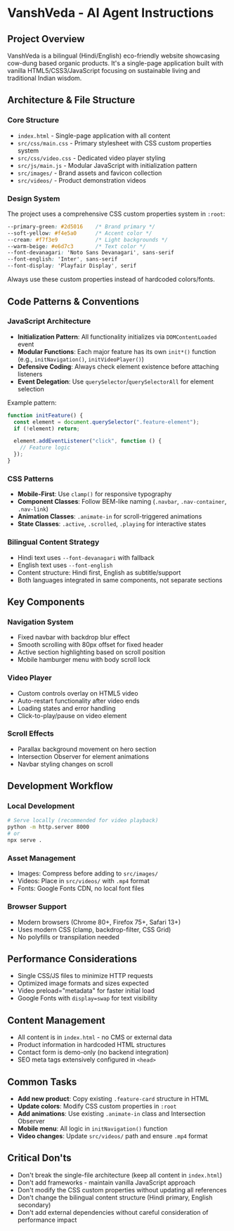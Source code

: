 # VanshVeda - AI Agent Instructions

## Project Overview

VanshVeda is a bilingual (Hindi/English) eco-friendly website showcasing cow-dung based organic products. It's a single-page application built with vanilla HTML5/CSS3/JavaScript focusing on sustainable living and traditional Indian wisdom.

## Architecture & File Structure

### Core Structure

- `index.html` - Single-page application with all content
- `src/css/main.css` - Primary stylesheet with CSS custom properties system
- `src/css/video.css` - Dedicated video player styling
- `src/js/main.js` - Modular JavaScript with initialization pattern
- `src/images/` - Brand assets and favicon collection
- `src/videos/` - Product demonstration videos

### Design System

The project uses a comprehensive CSS custom properties system in `:root`:

```css
--primary-green: #2d5016    /* Brand primary */
--soft-yellow: #f4e5a0      /* Accent color */
--cream: #f7f3e9            /* Light backgrounds */
--warm-beige: #e6d7c3       /* Text color */
--font-devanagari: 'Noto Sans Devanagari', sans-serif
--font-english: 'Inter', sans-serif
--font-display: 'Playfair Display', serif
```

Always use these custom properties instead of hardcoded colors/fonts.

## Code Patterns & Conventions

### JavaScript Architecture

- **Initialization Pattern**: All functionality initializes via `DOMContentLoaded` event
- **Modular Functions**: Each major feature has its own `init*()` function (e.g., `initNavigation()`, `initVideoPlayer()`)
- **Defensive Coding**: Always check element existence before attaching listeners
- **Event Delegation**: Use `querySelector`/`querySelectorAll` for element selection

Example pattern:

```javascript
function initFeature() {
  const element = document.querySelector(".feature-element");
  if (!element) return;

  element.addEventListener("click", function () {
    // Feature logic
  });
}
```

### CSS Patterns

- **Mobile-First**: Use `clamp()` for responsive typography
- **Component Classes**: Follow BEM-like naming (`.navbar`, `.nav-container`, `.nav-link`)
- **Animation Classes**: `.animate-in` for scroll-triggered animations
- **State Classes**: `.active`, `.scrolled`, `.playing` for interactive states

### Bilingual Content Strategy

- Hindi text uses `--font-devanagari` with fallback
- English text uses `--font-english`
- Content structure: Hindi first, English as subtitle/support
- Both languages integrated in same components, not separate sections

## Key Components

### Navigation System

- Fixed navbar with backdrop blur effect
- Smooth scrolling with 80px offset for fixed header
- Active section highlighting based on scroll position
- Mobile hamburger menu with body scroll lock

### Video Player

- Custom controls overlay on HTML5 video
- Auto-restart functionality after video ends
- Loading states and error handling
- Click-to-play/pause on video element

### Scroll Effects

- Parallax background movement on hero section
- Intersection Observer for element animations
- Navbar styling changes on scroll

## Development Workflow

### Local Development

```bash
# Serve locally (recommended for video playback)
python -m http.server 8000
# or
npx serve .
```

### Asset Management

- Images: Compress before adding to `src/images/`
- Videos: Place in `src/videos/` with `.mp4` format
- Fonts: Google Fonts CDN, no local font files

### Browser Support

- Modern browsers (Chrome 80+, Firefox 75+, Safari 13+)
- Uses modern CSS (clamp, backdrop-filter, CSS Grid)
- No polyfills or transpilation needed

## Performance Considerations

- Single CSS/JS files to minimize HTTP requests
- Optimized image formats and sizes expected
- Video preload="metadata" for faster initial load
- Google Fonts with `display=swap` for text visibility

## Content Management

- All content is in `index.html` - no CMS or external data
- Product information in hardcoded HTML structures
- Contact form is demo-only (no backend integration)
- SEO meta tags extensively configured in `<head>`

## Common Tasks

- **Add new product**: Copy existing `.feature-card` structure in HTML
- **Update colors**: Modify CSS custom properties in `:root`
- **Add animations**: Use existing `.animate-in` class and Intersection Observer
- **Mobile menu**: All logic in `initNavigation()` function
- **Video changes**: Update `src/videos/` path and ensure `.mp4` format

## Critical Don'ts

- Don't break the single-file architecture (keep all content in `index.html`)
- Don't add frameworks - maintain vanilla JavaScript approach
- Don't modify the CSS custom properties without updating all references
- Don't change the bilingual content structure (Hindi primary, English secondary)
- Don't add external dependencies without careful consideration of performance impact
